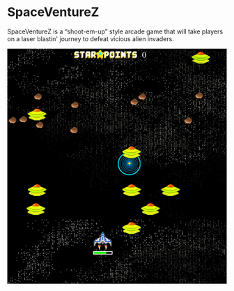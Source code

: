 # SpaceVentureZ

SpaceVentureZ is a “shoot-em-up” style arcade game that will take players on a laser blastin' journey to defeat vicious alien invaders.

![alt text](https://github.com/TseyangLau/SpaceVentureZ/blob/master/game_images/screenshot.png?raw=true)
